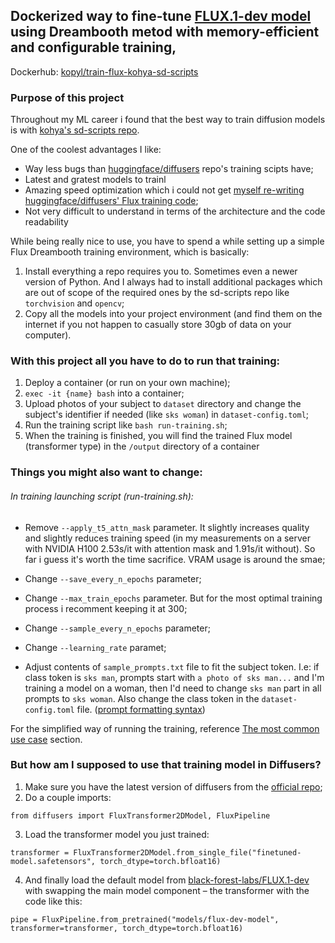 ## Dockerized way to fine-tune [FLUX.1-dev model](https://huggingface.co/black-forest-labs/FLUX.1-dev) using Dreambooth metod with memory-efficient and configurable training,

Dockerhub: [kopyl/train-flux-kohya-sd-scripts](https://hub.docker.com/repository/docker/kopyl/train-flux-kohya-sd-scripts/general)

### Purpose of this project

Throughout my ML career i found that the best way to train diffusion models is with [kohya's sd-scripts repo](https://github.com/kohya-ss/sd-scripts/tree/sd3).

One of the coolest advantages I like:

- Way less bugs than [huggingface/diffusers](https://github.com/huggingface/diffusers) repo's training scipts have;
- Latest and gratest models to trainl
- Amazing speed optimization which i could not get [myself re-writing huggingface/diffusers' Flux training code](https://github.com/kopyl/diffusers/commit/561962d1c01a9ed0c7b7873f1bede24a5ee19139);
- Not very difficult to understand in terms of the architecture and the code readability

While being really nice to use, you have to spend a while setting up a simple Flux Dreambooth training environment, which is basically:

1. Install everything a repo requires you to. Sometimes even a newer version of Python. And I always had to install additional packages which are out of scope of the required ones by the sd-scripts repo like `torchvision` and `opencv`;
2. Copy all the models into your project environment (and find them on the internet if you not happen to casually store 30gb of data on your computer).

### With this project all you have to do to run that training:

1. Deploy a container (or run on your own machine);
2. `exec -it {name} bash` into a container;
3. Upload photos of your subject to `dataset` directory and change the subject's identifier if needed (like `sks woman`) in `dataset-config.toml`;
4. Run the training script like `bash run-training.sh`;
5. When the training is finished, you will find the trained Flux model (transformer type) in the `/output` directory of a container

### Things you might also want to change:

###### In training launching script (run-training.sh):

- Remove `--apply_t5_attn_mask` parameter. It slightly increases quality and slightly reduces training speed (in my measurements on a server with NVIDIA H100 2.53s/it with attention mask and 1.91s/it without). So far i guess it's worth the time sacrifice. VRAM usage is around the smae;
- Change `--save_every_n_epochs` parameter;
- Change `--max_train_epochs` parameter. But for the most optimal training process i recomment keeping it at 300;

- Change `--sample_every_n_epochs` parameter;
- Change `--learning_rate` paramet;
- Adjust contents of `sample_prompts.txt` file to fit the subject token. I.e: if class token is `sks man`, prompts start with `a photo of sks man...` and I'm training a model on a woman, then I'd need to change `sks man` part in all prompts to `sks woman`. Also change the class token in the `dataset-config.toml` file.
  ([prompt formatting syntax](https://github.com/kohya-ss/sd-scripts?tab=readme-ov-file#sample-image-generation-during-training))

For the simplified way of running the training, reference [The most common use case](https://github.com/kopyl/flux-training-docker-kohya/blob/main/docker-helper-commands.md#the-most-common-use-case) section.

### But how am I supposed to use that training model in Diffusers?

1. Make sure you have the latest version of diffusers from the [official repo](https://github.com/huggingface/diffusers);
2. Do a couple imports:

```
from diffusers import FluxTransformer2DModel, FluxPipeline
```

3. Load the transformer model you just trained:

```
transformer = FluxTransformer2DModel.from_single_file("finetuned-model.safetensors", torch_dtype=torch.bfloat16)
```

4. And finally load the default model from [black-forest-labs/FLUX.1-dev](https://huggingface.co/black-forest-labs/FLUX.1-dev) with swapping the main model component – the transformer with the code like this:

```
pipe = FluxPipeline.from_pretrained("models/flux-dev-model", transformer=transformer, torch_dtype=torch.bfloat16)
```
